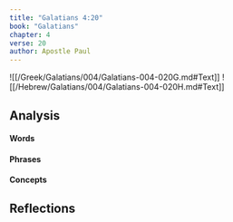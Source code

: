 ```yaml
---
title: "Galatians 4:20"
book: "Galatians"
chapter: 4
verse: 20
author: Apostle Paul
---
```

![[/Greek/Galatians/004/Galatians-004-020G.md#Text]]
![[/Hebrew/Galatians/004/Galatians-004-020H.md#Text]]

## Analysis

#### Words

#### Phrases

#### Concepts

## Reflections
